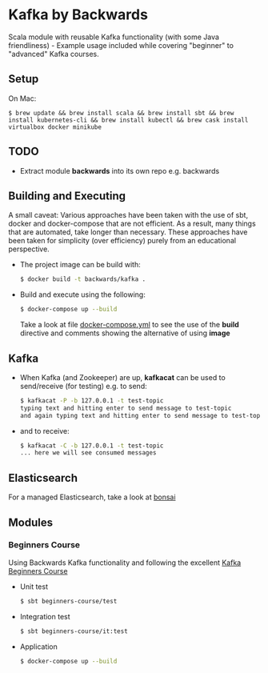 # Kafka by Backwards

Scala module with reusable Kafka functionality (with some Java friendliness) - Example usage included while covering "beginner" to "advanced" Kafka courses.

## Setup
On Mac:
```
$ brew update && brew install scala && brew install sbt && brew install kubernetes-cli && brew install kubectl && brew cask install virtualbox docker minikube
```

## TODO

- Extract module **backwards** into its own repo e.g. backwards

## Building and Executing

A small caveat: Various approaches have been taken with the use of sbt, docker and docker-compose that are not efficient.
As a result, many things that are automated, take longer than necessary.
These approaches have been taken for simplicity (over efficiency) purely from an educational perspective.

- The project image can be build with:
    ```bash
    $ docker build -t backwards/kafka .
    ```
  
- Build and execute using the following:
    ```bash
    $ docker-compose up --build
    ```
    Take a look at file [docker-compose.yml](docker-compose.yml) to see the use of the **build** directive and comments showing the alternative of using **image**
  
## Kafka

- When Kafka (and Zookeeper) are up, **kafkacat** can be used to send/receive (for testing) e.g. to send:
    ```bash
    $ kafkacat -P -b 127.0.0.1 -t test-topic
    typing text and hitting enter to send message to test-topic 
    and again typing text and hitting enter to send message to test-topic 
    ```

- and to receive:
    ```bash
    $ kafkacat -C -b 127.0.0.1 -t test-topic
    ... here we will see consumed messages
    ```

## Elasticsearch

For a managed Elasticsearch, take a look at [bonsai](https://bonsai.io/)

## Modules

### Beginners Course

Using Backwards Kafka functionality and following the excellent [Kafka Beginners Course](https://www.udemy.com/apache-kafka/learn/v4/overview)

- Unit test
    ```bash
    $ sbt beginners-course/test
    ```
    
- Integration test
    ```bash
    $ sbt beginners-course/it:test
    ```
    
- Application
    ```bash
    $ docker-compose up --build
    ```